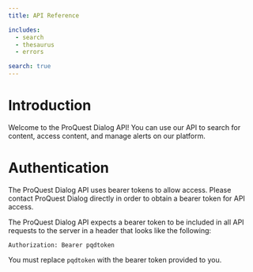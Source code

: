 ```yaml
---
title: API Reference

includes:
  - search
  - thesaurus
  - errors

search: true
---
```


# Introduction

Welcome to the ProQuest Dialog API! You can use our API to search for content, access content, and manage alerts on our platform.

# Authentication

The ProQuest Dialog API uses bearer tokens to allow access. Please contact ProQuest Dialog directly in order to obtain a bearer token for API access.

The ProQuest Dialog API expects a bearer token to be included in all API requests to the server in a header that looks like the following:

`Authorization: Bearer pqdtoken`

<aside class="notice">
You must replace <code>pqdtoken</code> with the bearer token provided to you.
</aside>

